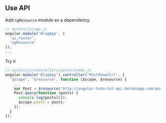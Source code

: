 ## Use API

Add `ngResource` module as a dependency.

```js
// assets/js/app.js
angular.module('BlogApp', [
  'ui.router',
  'ngResource'
]);
...
```

Try it

```js
// assets/js/controllers/posts/index.js
angular.module('BlogApp').controller('PostShowCtrl', [
  '$scope', '$resource', function ($scope, $resource) {
    ...
    var Post = $resource('http://angular-tutorial-api.herokuapp.com/posts/:id');
    Post.query(function (posts) {
      console.log(posts[0]);
      $scope.posts = posts;
    });
  }
]);
```
